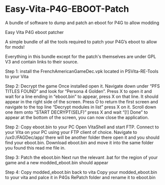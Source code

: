 # Easy-Vita-P4G-EBOOT-Patch
A bundle of software to dump and patch an eboot for P4G to allow modding

Easy Vita P4G eboot patcher 

A simple bundle of all the tools required to patch your P4G’s eboot to allow for mods! 

Everything in this bundle except for the patch's themselves are under GPL V3 and contain links to their source. 

 

Step 1: install the FrenchAmericanGameDec.vpk located in PSVita-RE-Tools to your Vita 

Step 2:  Decrypt the game 
Once installed open it. Navigate down under “PFS TITLES FOUND” and look for “Persona 4 Golden”. Press X to open it and wait for a line ending in “eboot.bin” to appear, press X on that line. It should appear in the right side of the screen. Press O to return the first screen and navigate to the top line “Decrypt modules in list” press X on it. Scroll down one item onto “START DECRYPT(SELF)” press X and wait “[!] Done” to appear at the bottom of the screen, you can now close the application. 

 

Step 2: Copy eboot.bin to your PC 
Open VitaShell and start FTP. Connect to your Vita on your PC using your FTP client of choice. Navigate to /ux0:/FAGDec/app/  there will be another folder there open it and you should find your eboot.bin. Download eboot.bin and move it into the same folder you found this read me file in. 

 

Step 3: Patch the eboot.bin 
Next run the relevant .bat for the region of your game and a new modded_eboot.bin should appear  

 

Step 4: Copy modded_eboot.bin back to vita 
Copy your modded_eboot.bin to your vita and palce it in P4Gs RePatch folder and rename it to eboot.bin 

 
